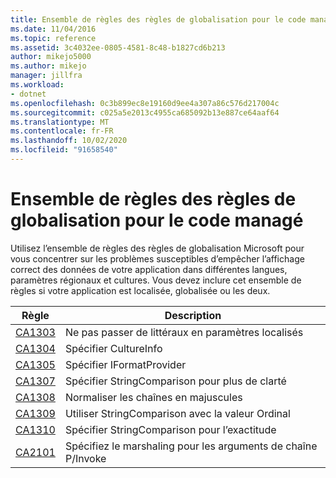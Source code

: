 ```yaml
---
title: Ensemble de règles des règles de globalisation pour le code managé
ms.date: 11/04/2016
ms.topic: reference
ms.assetid: 3c4032ee-0805-4581-8c48-b1827cd6b213
author: mikejo5000
ms.author: mikejo
manager: jillfra
ms.workload:
- dotnet
ms.openlocfilehash: 0c3b899ec8e19160d9ee4a307a86c576d217004c
ms.sourcegitcommit: c025a5e2013c4955ca685092b13e887ce64aaf64
ms.translationtype: MT
ms.contentlocale: fr-FR
ms.lasthandoff: 10/02/2020
ms.locfileid: "91658540"
---
```

# <a name="globalization-rules-rule-set-for-managed-code"></a>Ensemble de règles des règles de globalisation pour le code managé

Utilisez l’ensemble de règles des règles de globalisation Microsoft pour vous concentrer sur les problèmes susceptibles d’empêcher l’affichage correct des données de votre application dans différentes langues, paramètres régionaux et cultures. Vous devez inclure cet ensemble de règles si votre application est localisée, globalisée ou les deux.

|Règle|Description|
|----------|-----------------|
|[CA1303](/dotnet/fundamentals/code-analysis/quality-rules/ca1303)|Ne pas passer de littéraux en paramètres localisés|
|[CA1304](/dotnet/fundamentals/code-analysis/quality-rules/ca1304)|Spécifier CultureInfo|
|[CA1305](/dotnet/fundamentals/code-analysis/quality-rules/ca1305)|Spécifier IFormatProvider|
|[CA1307](/dotnet/fundamentals/code-analysis/quality-rules/ca1307)|Spécifier StringComparison pour plus de clarté|
|[CA1308](/dotnet/fundamentals/code-analysis/quality-rules/ca1308)|Normaliser les chaînes en majuscules|
|[CA1309](/dotnet/fundamentals/code-analysis/quality-rules/ca1309)|Utiliser StringComparison avec la valeur Ordinal|
|[CA1310](/dotnet/fundamentals/code-analysis/quality-rules/ca1310)|Spécifier StringComparison pour l’exactitude|
|[CA2101](/dotnet/fundamentals/code-analysis/quality-rules/ca2101)|Spécifiez le marshaling pour les arguments de chaîne P/Invoke|
